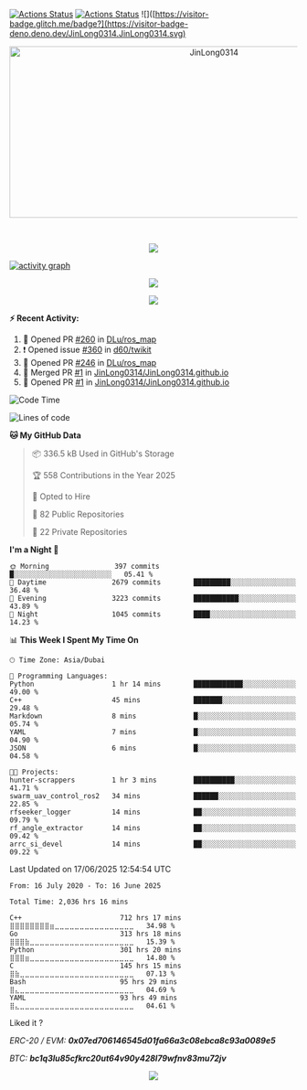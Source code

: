 [![Actions Status](https://github.com/JinLong0314/JinLong0314/workflows/wakatime-stats/badge.svg)](https://github.com/JinLong0314/JinLong0314/actions)
[![Actions Status](https://github.com/JinLong0314/JinLong0314/workflows/update-gh-activity/badge.svg)](https://github.com/JinLong0314/JinLong0314/actions)
![]([https://visitor-badge.glitch.me/badge?](https://visitor-badge-deno.deno.dev/JinLong0314.JinLong0314.svg)

<!-- <p align="center">
<img alt="loficity" width="600px" src="https://github.com/HyunCafe/HyunCafe/raw/main/assests/loficity.gif"</img>
</p> -->

<p align="center">
  <img src="https://socialify.git.ci/JinLong0314/JinLong0314/image?font=Source%20Code%20Pro&forks=1&issues=1&language=1&name=1&owner=1&pattern=Plus&pulls=1&stargazers=1&theme=Dark" alt="JinLong0314" width="700" height="300" />
</p>

<p align="center">
<br/>

</p>

<p align="center">
  <img alig src="https://github-profile-trophy.vercel.app/?username=JinLong0314&theme=onedark&column=-1" />
</p>

[![activity graph](https://github-readme-activity-graph.vercel.app/graph?username=JinLong0314&theme=github-dark-dimmed&custom_title=JinLong0314%20Activity%20Graph&hide_border=true)](https://github.com/ashutosh00710/github-readme-activity-graph)

<p align="center">
  <img src="https://spotify-github-profile.kittinanx.com/api/view?uid=11147618695&cover_image=true&theme=novatorem&show_offline=true&background_color=121212&interchange=false&bar_color=53b14f&bar_color_cover=false">
</p>

<p align="center">
  <img src="https://spotify-recently-played-readme.vercel.app/api?user=11147618695&count=5">
</p>


**:zap: Recent Activity:**

<!--START_SECTION:activity-->
1. 💪 Opened PR [#260](https://github.com/DLu/ros_map/pull/260) in [DLu/ros_map](https://github.com/DLu/ros_map)
2. ❗ Opened issue [#360](https://github.com/d60/twikit/issues/360) in [d60/twikit](https://github.com/d60/twikit)
3. 💪 Opened PR [#246](https://github.com/DLu/ros_map/pull/246) in [DLu/ros_map](https://github.com/DLu/ros_map)
4. 🎉 Merged PR [#1](https://github.com/JinLong0314/JinLong0314.github.io/pull/1) in [JinLong0314/JinLong0314.github.io](https://github.com/JinLong0314/JinLong0314.github.io)
5. 💪 Opened PR [#1](https://github.com/JinLong0314/JinLong0314.github.io/pull/1) in [JinLong0314/JinLong0314.github.io](https://github.com/JinLong0314/JinLong0314.github.io)
<!--END_SECTION:activity-->

<!--START_SECTION:waka-->
![Code Time](http://img.shields.io/badge/Code%20Time-2%2C035%20hrs%2045%20mins-blue)

![Lines of code](https://img.shields.io/badge/From%20Hello%20World%20I%27ve%20Written-75.2%20million%20lines%20of%20code-blue)

**🐱 My GitHub Data** 

> 📦 336.5 kB Used in GitHub's Storage 
 > 
> 🏆 558 Contributions in the Year 2025
 > 
> 💼 Opted to Hire
 > 
> 📜 82 Public Repositories 
 > 
> 🔑 22 Private Repositories 
 > 
**I'm a Night 🦉** 

```text
🌞 Morning                397 commits         █░░░░░░░░░░░░░░░░░░░░░░░░   05.41 % 
🌆 Daytime                2679 commits        █████████░░░░░░░░░░░░░░░░   36.48 % 
🌃 Evening                3223 commits        ███████████░░░░░░░░░░░░░░   43.89 % 
🌙 Night                  1045 commits        ████░░░░░░░░░░░░░░░░░░░░░   14.23 % 
```


📊 **This Week I Spent My Time On** 

```text
🕑︎ Time Zone: Asia/Dubai

💬 Programming Languages: 
Python                   1 hr 14 mins        ████████████░░░░░░░░░░░░░   49.00 % 
C++                      45 mins             ███████░░░░░░░░░░░░░░░░░░   29.48 % 
Markdown                 8 mins              █░░░░░░░░░░░░░░░░░░░░░░░░   05.74 % 
YAML                     7 mins              █░░░░░░░░░░░░░░░░░░░░░░░░   04.90 % 
JSON                     6 mins              █░░░░░░░░░░░░░░░░░░░░░░░░   04.58 % 

🐱‍💻 Projects: 
hunter-scrappers         1 hr 3 mins         ██████████░░░░░░░░░░░░░░░   41.71 % 
swarm_uav_control_ros2   34 mins             ██████░░░░░░░░░░░░░░░░░░░   22.85 % 
rfseeker_logger          14 mins             ██░░░░░░░░░░░░░░░░░░░░░░░   09.79 % 
rf_angle_extractor       14 mins             ██░░░░░░░░░░░░░░░░░░░░░░░   09.42 % 
arrc_si_devel            14 mins             ██░░░░░░░░░░░░░░░░░░░░░░░   09.22 % 
```


 Last Updated on 17/06/2025 12:54:54 UTC
<!--END_SECTION:waka-->

<!--START_SECTION:waka-simple-->

```text
From: 16 July 2020 - To: 16 June 2025

Total Time: 2,036 hrs 16 mins

C++                        712 hrs 17 mins ⣿⣿⣿⣿⣿⣿⣿⣿⣶⣀⣀⣀⣀⣀⣀⣀⣀⣀⣀⣀⣀⣀⣀⣀⣀   34.98 %
Go                         313 hrs 18 mins ⣿⣿⣿⣷⣀⣀⣀⣀⣀⣀⣀⣀⣀⣀⣀⣀⣀⣀⣀⣀⣀⣀⣀⣀⣀   15.39 %
Python                     301 hrs 20 mins ⣿⣿⣿⣶⣀⣀⣀⣀⣀⣀⣀⣀⣀⣀⣀⣀⣀⣀⣀⣀⣀⣀⣀⣀⣀   14.80 %
C                          145 hrs 15 mins ⣿⣷⣀⣀⣀⣀⣀⣀⣀⣀⣀⣀⣀⣀⣀⣀⣀⣀⣀⣀⣀⣀⣀⣀⣀   07.13 %
Bash                       95 hrs 29 mins  ⣿⣄⣀⣀⣀⣀⣀⣀⣀⣀⣀⣀⣀⣀⣀⣀⣀⣀⣀⣀⣀⣀⣀⣀⣀   04.69 %
YAML                       93 hrs 49 mins  ⣿⣄⣀⣀⣀⣀⣀⣀⣀⣀⣀⣀⣀⣀⣀⣀⣀⣀⣀⣀⣀⣀⣀⣀⣀   04.61 %
```

<!--END_SECTION:waka-simple-->

Liked it ?

*ERC-20 / EVM: **0x07ed706146545d01fa66a3c08ebca8c93a0089e5***

*BTC: **bc1q3lu85cfkrc20ut64v90y428l79wfnv83mu72jv***

<p align="center">
  <img src="https://capsule-render.vercel.app/api?type=waving&color=gradient&height=60&section=footer"/>
</p>
